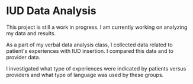 # IUD Data Analysis

This project is still a work in progress. I am currently working on analyzing my data and results.

As a part of my verbal data analysis class, I collected data related to patient's experiences with IUD insertion. I compared this data and to provider data. 

I investigated what type of experiences were indicated by patients versus providers and what type of language was used by these groups.